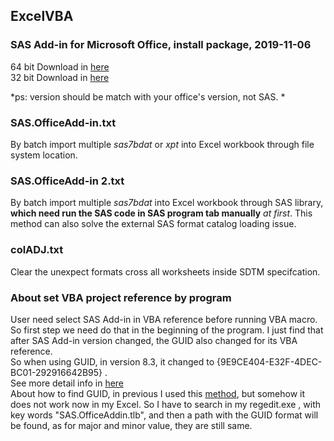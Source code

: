## ExcelVBA
### SAS Add-in for Microsoft Office, install package, 2019-11-06
64 bit Download in [here](http://ftp.sas.com/techsup/download/hotfix/HF2/BIRD/msofficeint__94220__wx6__en__sp0__1/)    
32 bit Download in [here](http://ftp.sas.com/techsup/download/hotfix/HF2/BIRD/msofficeint__94220__win__en__sp0__1/)  
  
*ps: version should be match with your office's version, not SAS. *  

### SAS.OfficeAdd-in.txt  
By batch import multiple *sas7bdat* or *xpt* into Excel workbook through file system location.  

### SAS.OfficeAdd-in 2.txt  
By batch import multiple *sas7bdat* into Excel workbook through SAS library, **which need run the SAS code in SAS program tab manually** *at first*. This method can also solve the external SAS format catalog loading issue.

### colADJ.txt
Clear the unexpect formats cross all worksheets inside SDTM specifcation.  

### About set VBA project reference by program  
User need select SAS Add-in in VBA reference before running VBA macro. So first step we need do that in the beginning of the program. I just find that after SAS Add-in version changed, the GUID also changed for its VBA reference.   
So when using GUID, in version 8.3, it changed to {9E9CE404-E32F-4DEC-BC01-292916642B95} .   
See more detail info in [here](https://stackoverflow.com/questions/9879825/how-to-add-a-reference-programmatically-using-vba#:~:text=There%20are%20two%20ways%20to%20add%20references%20using%20VBA.%20.,to%20add%20a%20reference%20to.)   
About how to find GUID, in previous I used this [method](https://www.thespreadsheetguru.com/vba/2014/3/16/display-object-library-reference-guid-information), but somehow it does not work now in my Excel.
So I have to search in my regedit.exe , with key words "SAS.OfficeAddin.tlb", and then a path with the GUID format will be found,  as for major and minor value, they are still same.    

